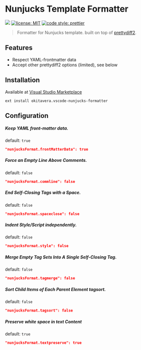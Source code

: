 # Nunjucks Template Formatter

![](https://img.shields.io/visual-studio-marketplace/v/okitavera.vscode-nunjucks-formatter.svg?label=Visual%20Studio%20Marketplace&style=flat-square)
[![license: MIT](https://img.shields.io/badge/license-MIT-blue.svg?style=flat-square)](https://github.com/okitavera/vscode-nunjucks-formatter/blob/master/LICENSE)
[![code style: prettier](https://img.shields.io/badge/code_style-prettier-ff69b4.svg?style=flat-square)](https://github.com/prettier/prettier)

> Formatter for Nunjucks template. built on top of [prettydiff2](https://github.com/prettydiff/prettydiff/).

## Features

- Respect YAML-frontmatter data
- Accept other prettydiff2 options (limited), see below

## Installation
Available at [Visual Studio Marketplace](https://marketplace.visualstudio.com/items?itemName=okitavera.vscode-nunjucks-formatter)
```
ext install okitavera.vscode-nunjucks-formatter
```

## Configuration

##### Keep YAML front-matter data.
default: `true`

```json
"nunjucksFormat.frontMatterData": true
```

##### Force an Empty Line Above Comments.
default: `false`

```json
"nunjucksFormat.commline": false
```

##### End Self-Closing Tags with a Space.
default: `false`

```json
"nunjucksFormat.spaceclose": false
```

##### Indent Style/Script independently.
default: `false`

```json
"nunjucksFormat.style": false
```

##### Merge Empty Tag Sets Into A Single Self-Closing Tag.
default: `false`

```json
"nunjucksFormat.tagmerge": false
```

##### Sort Child Items of Each Parent Element tagsort.
default: `false`

```json
"nunjucksFormat.tagsort": false
```

##### Preserve white space in text Content
default: `true`

```json
"nunjucksFormat.textpreserve": true
```
